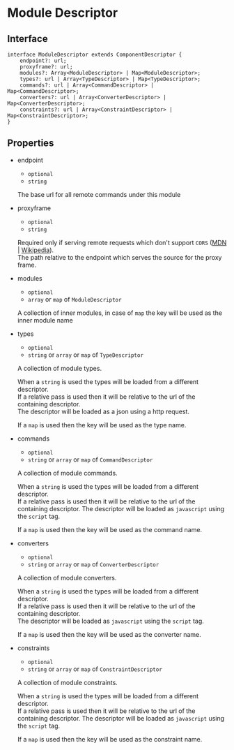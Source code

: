 # Module Descriptor

## Interface
	interface ModuleDescriptor extends ComponentDescriptor {
		endpoint?: url;
		proxyframe?: url;
		modules?: Array<ModuleDescriptor> | Map<ModuleDescriptor>;
		types?: url | Array<TypeDescriptor> | Map<TypeDescriptor>;
		commands?: url | Array<CommandDescriptor> | Map<CommandDescriptor>;
		converters?: url | Array<ConverterDescriptor> | Map<ConverterDescriptor>;
		constraints?: url | Array<ConstraintDescriptor> | Map<ConstraintDescriptor>;
	}

## Properties
* endpoint
	* `optional`
	* `string`
	
	The base url for all remote commands under this module

* proxyframe
	* `optional`
	* `string`
	
	Required only if serving remote requests which don't support `CORS` ([MDN](https://developer.mozilla.org/en-US/docs/Web/HTTP/Access_control_CORS) | [Wikipedia](https://www.wikiwand.com/en/Cross-origin_resource_sharing)).  
	The path relative to the endpoint which serves the source for the proxy frame.
	

* modules
	* `optional`
	* `array` or `map` of `ModuleDescriptor`
	
	A collection of inner modules, in case of `map` the key will be used as the inner module name

* types
	* `optional`
	* `string` or `array` or `map` of `TypeDescriptor`
	
	A collection of module types.
	
	When a `string` is used the types will be loaded from a different descriptor.  
	If a relative pass is used then it will be relative to the url of the containing descriptor.  
	The descriptor will be loaded as a json using a http request.
	
	If a `map` is used then the key will be used as the type name.
	

* commands
	* `optional`
	* `string` or `array` or `map` of `CommandDescriptor`
	
	A collection of module commands.
	
	When a `string` is used the types will be loaded from a different descriptor.  
	If a relative pass is used then it will be relative to the url of the containing descriptor.
	The descriptor will be loaded as `javascript` using the `script` tag.
	
	If a `map` is used then the key will be used as the command name.
	
* converters
	* `optional`
	* `string` or `array` or `map` of `ConverterDescriptor`
	
	A collection of module converters.
	
	When a `string` is used the types will be loaded from a different descriptor.  
	If a relative pass is used then it will be relative to the url of the containing descriptor.  
	The descriptor will be loaded as `javascript` using the `script` tag.
	
	If a `map` is used then the key will be used as the converter name.
	

* constraints
	* `optional`
	* `string` or `array` or `map` of `ConstraintDescriptor`
	
	A collection of module constraints.
	
	When a `string` is used the types will be loaded from a different descriptor.  
	If a relative pass is used then it will be relative to the url of the containing descriptor.
	The descriptor will be loaded as `javascript` using the `script` tag.
	
	If a `map` is used then the key will be used as the constraint name.


